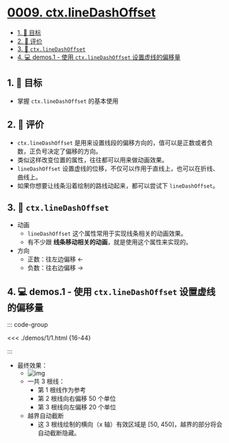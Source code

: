 # [0009. ctx.lineDashOffset](https://github.com/Tdahuyou/TNotes.canvas/tree/main/notes/0009.%20ctx.lineDashOffset)

<!-- region:toc -->

- [1. 🎯 目标](#1--目标)
- [2. 🫧 评价](#2--评价)
- [3. 📒 `ctx.lineDashOffset`](#3--ctxlinedashoffset)
- [4. 💻 demos.1 - 使用 `ctx.lineDashOffset` 设置虚线的偏移量](#4--demos1---使用-ctxlinedashoffset-设置虚线的偏移量)

<!-- endregion:toc -->

## 1. 🎯 目标

- 掌握 `ctx.lineDashOffset` 的基本使用

## 2. 🫧 评价

- `ctx.lineDashOffset` 是用来设置线段的偏移方向的，值可以是正数或者负数，正负号决定了偏移的方向。
- 类似这样改变位置的属性，往往都可以用来做动画效果。
- `lineDashOffset` 设置虚线的位移，不仅可以作用于直线上，也可以在折线、曲线上。
- 如果你想要让线条沿着绘制的路线动起来，都可以尝试下 `lineDashOffset`。

## 3. 📒 `ctx.lineDashOffset`

- 动画
  - `lineDashOffset` 这个属性常用于实现线条相关的动画效果。
  - 有不少跟 **线条移动相关的动画**，就是使用这个属性来实现的。
- 方向
  - 正数：往左边偏移 <-
  - 负数：往右边偏移 ->

## 4. 💻 demos.1 - 使用 `ctx.lineDashOffset` 设置虚线的偏移量

::: code-group

<<< ./demos/1/1.html {16-44}

:::

- 最终效果：
  - ![img](https://cdn.jsdelivr.net/gh/Tdahuyou/imgs@main/2024-10-03-23-07-43.png)
  - 一共 3 根线：
    - 第 1 根线作为参考
    - 第 2 根线向右偏移 50 个单位
    - 第 3 根线向左偏移 20 个单位
  - 越界自动截断
    - 这 3 根线绘制的横向（x 轴）有效区域是 [50, 450]，越界的部分将会自动截断隐藏。
